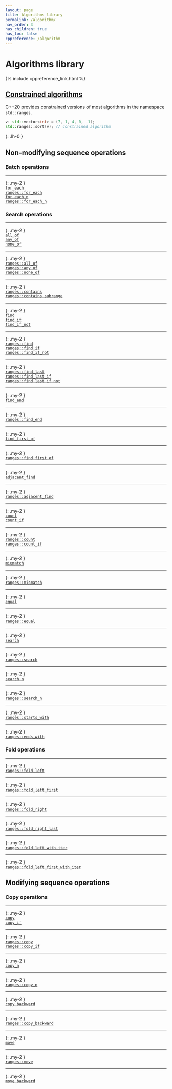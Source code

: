 ```yaml
---
layout: page
title: Algorithms library
permalink: /algorithm/
nav_order: 3
has_children: true
has_toc: false
cppreference: /algorithm
---
```


<style>
p {
    padding: 0px;
    margin: 0px;
}
</style>

# Algorithms library

{% include cppreference_link.html %}

## <a id="constrained"></a> [Constrained algorithms](ranges/index.md)

C++20 provides constrained versions of most algorithms in the namespace `std::ranges`.

```cpp
v: std::vector<int> = (7, 1, 4, 0, -1);
std::ranges::sort(v); // constrained algorithm
```
{: .lh-0 }

## <a id="nonmodifyingsequence"></a> Non-modifying sequence operations

### <a id="batch"></a> Batch operations

---
{: .my-2 }

[`for_each`](for_each.md)

[`ranges::for_each`](ranges/for_each.md)

[`for_each_n`](for_each_n.md)

[`ranges::for_each_n`](ranges/for_each_n.md)

### <a id="search"></a> Search operations

---
{: .my-2 }

[`all_of`](all_any_none_of.md)

[`any_of`](all_any_none_of.md)

[`none_of`](all_any_none_of.md)

---
{: .my-2 }

[`ranges::all_of`](ranges/all_any_none_of.md)

[`ranges::any_of`](ranges/all_any_none_of.md)

[`ranges::none_of`](ranges/all_any_none_of.md)

---
{: .my-2 }

[`ranges::contains`](ranges/contains.md)

[`ranges::contains_subrange`](ranges/contains.md)

---
{: .my-2 }

[`find`](find.md)

[`find_if`](find.md)

[`find_if_not`](find.md)

---
{: .my-2 }

[`ranges::find`](ranges/find.md)

[`ranges::find_if`](ranges/find.md)

[`ranges::find_if_not`](ranges/find.md)

---
{: .my-2 }

[`ranges::find_last`](ranges/find_last.md)

[`ranges::find_last_if`](ranges/find_last.md)

[`ranges::find_last_if_not`](ranges/find_last.md)

---
{: .my-2 }

[`find_end`](find_end.md)

---
{: .my-2 }

[`ranges::find_end`](ranges/find_end.md)

---
{: .my-2 }

[`find_first_of`](find_first_of.md)

---
{: .my-2 }

[`ranges::find_first_of`](ranges/find_first_of.md)

---
{: .my-2 }

[`adjacent_find`](adjacent_find.md)

---
{: .my-2 }

[`ranges::adjacent_find`](ranges/adjacent_find.md)

---
{: .my-2 }

[`count`](count.md)

[`count_if`](count.md)

---
{: .my-2 }

[`ranges::count`](ranges/count.md)

[`ranges::count_if`](ranges/count.md)

---
{: .my-2 }

[`mismatch`](mismatch.md)

---
{: .my-2 }

[`ranges::mismatch`](ranges/mismatch.md)

---
{: .my-2 }

[`equal`](equal.md)

---
{: .my-2 }

[`ranges::equal`](ranges/equal.md)

---
{: .my-2 }

[`search`](search.md)

---
{: .my-2 }

[`ranges::search`](ranges/search.md)

---
{: .my-2 }

[`search_n`](search_n.md)

---
{: .my-2 }

[`ranges::search_n`](ranges/search_n.md)

---
{: .my-2 }

[`ranges::starts_with`](ranges/starts_with.md)

---
{: .my-2 }

[`ranges::ends_with`](ranges/ends_with.md)

### <a id="fold"></a> Fold operations

---
{: .my-2 }

[`ranges::fold_left`](ranges/fold_left.md)

---
{: .my-2 }

[`ranges::fold_left_first`](ranges/fold_left_first.md)

---
{: .my-2 }

[`ranges::fold_right`](ranges/fold_right.md)

---
{: .my-2 }

[`ranges::fold_right_last`](ranges/fold_right_last.md)

---
{: .my-2 }

[`ranges::fold_left_with_iter`](ranges/fold_left_with_iter.md)

---
{: .my-2 }

[`ranges::fold_left_first_with_iter`](ranges/fold_left_first_with_iter.md)

## <a id="modifyingsequence"></a> Modifying sequence operations

### <a id="copy"></a> Copy operations

---
{: .my-2 }

[`copy`](copy.md)

[`copy_if`](copy.md)

---
{: .my-2 }

[`ranges::copy`](ranges/copy.md)

[`ranges::copy_if`](ranges/copy.md)

---
{: .my-2 }

[`copy_n`](copy_n.md)

---
{: .my-2 }

[`ranges::copy_n`](ranges/copy_n.md)

---
{: .my-2 }

[`copy_backward`](copy_backward.md)

---
{: .my-2 }

[`ranges::copy_backward`](ranges/copy_backward.md)

---
{: .my-2 }

[`move`](move.md)

---
{: .my-2 }

[`ranges::move`](ranges/move.md)

---
{: .my-2 }

[`move_backward`](move_backward.md)
